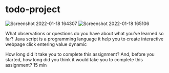 # todo-project
![Screenshot 2022-01-18 164307](https://user-images.githubusercontent.com/97651232/149960441-fedd29c1-bf7b-4d43-a62a-9606df6395dd.png)
![Screenshot 2022-01-18 165106](https://user-images.githubusercontent.com/97651232/149960570-5342c37e-02c8-4129-866b-39c0534153ba.png)




What observations or questions do you have about what you’ve learned so far?
Java script is a programming language it help you to create interactive webpage click entering value dynamic

How long did it take you to complete this assignment? And, before you started, how long did you think it would take you to complete this assignment? 15 min

